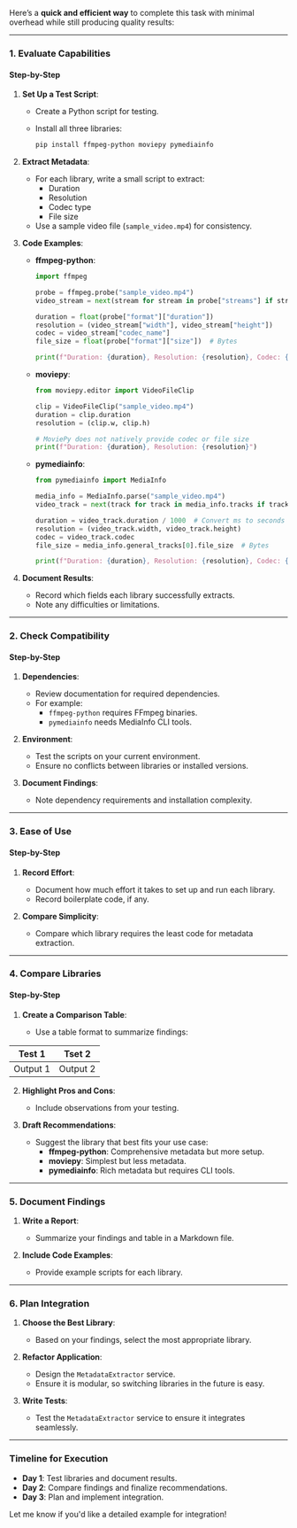Here’s a **quick and efficient way** to complete this task with minimal overhead while still producing quality results:

----------

### **1. Evaluate Capabilities**

#### **Step-by-Step**

1.  **Set Up a Test Script**:
    
    -   Create a Python script for testing.
    -   Install all three libraries:
        
        ```bash
        pip install ffmpeg-python moviepy pymediainfo
        
        ```
        
2.  **Extract Metadata**:
    
    -   For each library, write a small script to extract:
        -   Duration
        -   Resolution
        -   Codec type
        -   File size
    -   Use a sample video file (`sample_video.mp4`) for consistency.
3.  **Code Examples**:
    
    -   **ffmpeg-python**:
        
        ```python
        import ffmpeg
        
        probe = ffmpeg.probe("sample_video.mp4")
        video_stream = next(stream for stream in probe["streams"] if stream["codec_type"] == "video")
        
        duration = float(probe["format"]["duration"])
        resolution = (video_stream["width"], video_stream["height"])
        codec = video_stream["codec_name"]
        file_size = float(probe["format"]["size"])  # Bytes
        
        print(f"Duration: {duration}, Resolution: {resolution}, Codec: {codec}, Size: {file_size}")
        
        ```
        
    -   **moviepy**:
        
        ```python
        from moviepy.editor import VideoFileClip
        
        clip = VideoFileClip("sample_video.mp4")
        duration = clip.duration
        resolution = (clip.w, clip.h)
        
        # MoviePy does not natively provide codec or file size
        print(f"Duration: {duration}, Resolution: {resolution}")
        
        ```
        
    -   **pymediainfo**:
        
        ```python
        from pymediainfo import MediaInfo
        
        media_info = MediaInfo.parse("sample_video.mp4")
        video_track = next(track for track in media_info.tracks if track.track_type == "Video")
        
        duration = video_track.duration / 1000  # Convert ms to seconds
        resolution = (video_track.width, video_track.height)
        codec = video_track.codec
        file_size = media_info.general_tracks[0].file_size  # Bytes
        
        print(f"Duration: {duration}, Resolution: {resolution}, Codec: {codec}, Size: {file_size}")
        
        ```
        
4.  **Document Results**:
    
    -   Record which fields each library successfully extracts.
    -   Note any difficulties or limitations.

----------

### **2. Check Compatibility**

#### **Step-by-Step**

1.  **Dependencies**:
    
    -   Review documentation for required dependencies.
    -   For example:
        -   `ffmpeg-python` requires FFmpeg binaries.
        -   `pymediainfo` needs MediaInfo CLI tools.
2.  **Environment**:
    
    -   Test the scripts on your current environment.
    -   Ensure no conflicts between libraries or installed versions.
3.  **Document Findings**:
    
    -   Note dependency requirements and installation complexity.

----------

### **3. Ease of Use**

#### **Step-by-Step**

1.  **Record Effort**:
    
    -   Document how much effort it takes to set up and run each library.
    -   Record boilerplate code, if any.
2.  **Compare Simplicity**:
    
    -   Compare which library requires the least code for metadata extraction.

----------

### **4. Compare Libraries**

#### **Step-by-Step**

1.  **Create a Comparison Table**:
    
    -   Use a table format to summarize findings:
     
|Test 1 | Tset 2   |
|--|--|
| Output 1 |Output 2  |
   
       
2.  **Highlight Pros and Cons**:
    
    -   Include observations from your testing.
3.  **Draft Recommendations**:
    
    -   Suggest the library that best fits your use case:
        -   **ffmpeg-python**: Comprehensive metadata but more setup.
        -   **moviepy**: Simplest but less metadata.
        -   **pymediainfo**: Rich metadata but requires CLI tools.

----------

### **5. Document Findings**

1.  **Write a Report**:
    
    -   Summarize your findings and table in a Markdown file.
2.  **Include Code Examples**:
    
    -   Provide example scripts for each library.

----------

### **6. Plan Integration**

1.  **Choose the Best Library**:
    
    -   Based on your findings, select the most appropriate library.
2.  **Refactor Application**:
    
    -   Design the `MetadataExtractor` service.
    -   Ensure it is modular, so switching libraries in the future is easy.
3.  **Write Tests**:
    
    -   Test the `MetadataExtractor` service to ensure it integrates seamlessly.

----------

### **Timeline for Execution**

-   **Day 1**: Test libraries and document results.
-   **Day 2**: Compare findings and finalize recommendations.
-   **Day 3**: Plan and implement integration.

Let me know if you'd like a detailed example for integration!
<!--stackedit_data:
eyJoaXN0b3J5IjpbLTEwMDIyMzkyNTddfQ==
-->